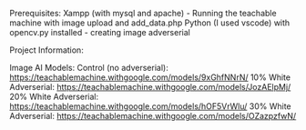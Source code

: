 Prerequisites:
Xampp (with mysql and apache) - Running the teachable machine with image upload and add_data.php
Python (I used vscode) with opencv.py installed - creating image adverserial

Project Information:

Image AI Models:
Control (no adverserial): https://teachablemachine.withgoogle.com/models/9xGhfNNrN/
10% White Adverserial: https://teachablemachine.withgoogle.com/models/JozAElpMj/
20% White Adverserial: https://teachablemachine.withgoogle.com/models/hOF5VrWlu/
30% White Adverserial: https://teachablemachine.withgoogle.com/models/OZazpzfwN/
